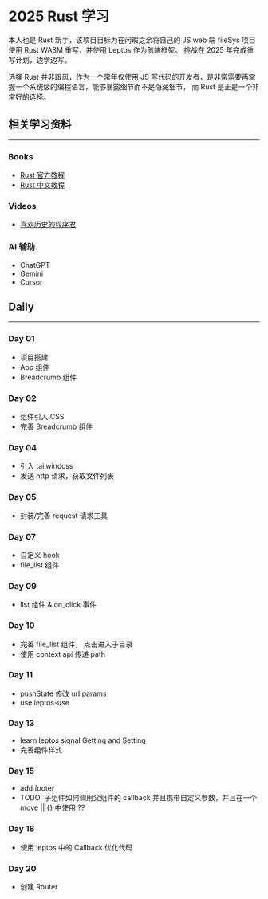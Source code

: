 # 2025 Rust 学习

本人也是 Rust 新手，该项目目标为在闲暇之余将自己的 JS web 端 fileSys 项目使用 Rust WASM 重写，并使用 Leptos 作为前端框架。
挑战在 2025 年完成重写计划，边学边写。

选择 Rust 并非跟风，作为一个常年仅使用 JS 写代码的开发者，是非常需要再掌握一个系统级的编程语言，能够暴露细节而不是隐藏细节， 而 Rust 是正是一个非常好的选择。

## 相关学习资料
------------
### Books
- [Rust 官方教程](https://www.rust-lang.org/learn)
- [Rust 中文教程](https://course.rs/about-book.html)

### Videos
- [喜欢历史的程序君](https://www.youtube.com/watch?v=ZVIlcsYaDZY&list=PL2XM89iiOzkud-BMooV19IWyBtfMVVNJj)

### AI 辅助
- ChatGPT
- Gemini
- Cursor

## Daily
--------

### Day 01
- 项目搭建
- App 组件
- Breadcrumb 组件

### Day 02
- 组件引入 CSS
- 完善 Breadcrumb 组件

### Day 04
- 引入 tailwindcss
- 发送 http 请求，获取文件列表

### Day 05
- 封装/完善 request 请求工具

### Day 07
- 自定义 hook
- file_list 组件

### Day 09
- list 组件 & on_click 事件

### Day 10
- 完善 file_list 组件， 点击进入子目录
- 使用 context api 传递 path

### Day 11
- pushState 修改 url params
- use leptos-use

### Day 13
- learn leptos signal Getting and Setting 
- 完善组件样式

### Day 15
- add footer
- TODO: 子组件如何调用父组件的 callback 并且携带自定义参数，并且在一个 move || {} 中使用 ??

### Day 18
- 使用 leptos 中的 Callback 优化代码

### Day 20
- 创建 Router
